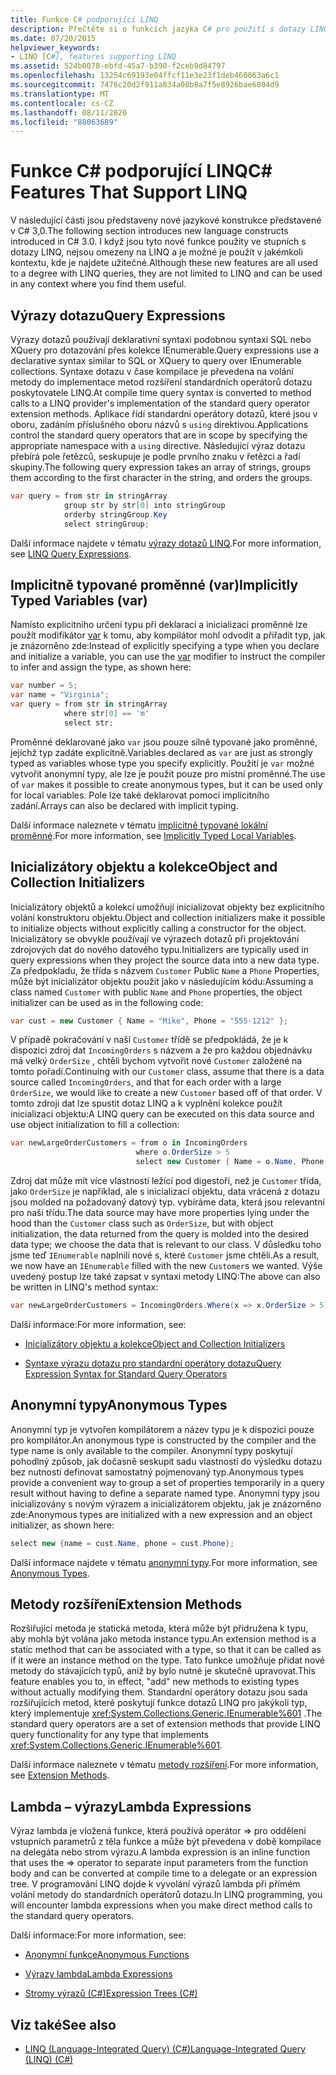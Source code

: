 ```yaml
---
title: Funkce C# podporující LINQ
description: Přečtěte si o funkcích jazyka C# pro použití s dotazy LINQ a v jiných kontextech. Tyto jazykové konstrukce byly představeny v C# 3,0.
ms.date: 07/20/2015
helpviewer_keywords:
- LINQ [C#], features supporting LINQ
ms.assetid: 524b0078-ebfd-45a7-b390-f2ceb9d84797
ms.openlocfilehash: 13254c69193e04ffcf11e3e23f1deb460063a6c1
ms.sourcegitcommit: 7476c20d2f911a834a00b8a7f5e8926bae6804d9
ms.translationtype: MT
ms.contentlocale: cs-CZ
ms.lasthandoff: 08/11/2020
ms.locfileid: "88063689"
---
```

# <a name="c-features-that-support-linq"></a><span data-ttu-id="e1e81-104">Funkce C# podporující LINQ</span><span class="sxs-lookup"><span data-stu-id="e1e81-104">C# Features That Support LINQ</span></span>

<span data-ttu-id="e1e81-105">V následující části jsou představeny nové jazykové konstrukce představené v C# 3,0.</span><span class="sxs-lookup"><span data-stu-id="e1e81-105">The following section introduces new language constructs introduced in C# 3.0.</span></span> <span data-ttu-id="e1e81-106">I když jsou tyto nové funkce použity ve stupních s dotazy LINQ, nejsou omezeny na LINQ a je možné je použít v jakémkoli kontextu, kde je najdete užitečné.</span><span class="sxs-lookup"><span data-stu-id="e1e81-106">Although these new features are all used to a degree with LINQ queries, they are not limited to LINQ and can be used in any context where you find them useful.</span></span>

## <a name="query-expressions"></a><span data-ttu-id="e1e81-107">Výrazy dotazu</span><span class="sxs-lookup"><span data-stu-id="e1e81-107">Query Expressions</span></span>

<span data-ttu-id="e1e81-108">Výrazy dotazů používají deklarativní syntaxi podobnou syntaxi SQL nebo XQuery pro dotazování přes kolekce IEnumerable.</span><span class="sxs-lookup"><span data-stu-id="e1e81-108">Query expressions use a declarative syntax similar to SQL or XQuery to query over IEnumerable collections.</span></span> <span data-ttu-id="e1e81-109">Syntaxe dotazu v čase kompilace je převedena na volání metody do implementace metod rozšíření standardních operátorů dotazu poskytovatele LINQ.</span><span class="sxs-lookup"><span data-stu-id="e1e81-109">At compile time query syntax is converted to method calls to a LINQ provider's implementation of the standard query operator extension methods.</span></span> <span data-ttu-id="e1e81-110">Aplikace řídí standardní operátory dotazů, které jsou v oboru, zadáním příslušného oboru názvů s `using` direktivou.</span><span class="sxs-lookup"><span data-stu-id="e1e81-110">Applications control the standard query operators that are in scope by specifying the appropriate namespace with a `using` directive.</span></span> <span data-ttu-id="e1e81-111">Následující výraz dotazu přebírá pole řetězců, seskupuje je podle prvního znaku v řetězci a řadí skupiny.</span><span class="sxs-lookup"><span data-stu-id="e1e81-111">The following query expression takes an array of strings, groups them according to the first character in the string, and orders the groups.</span></span>

```csharp
var query = from str in stringArray
            group str by str[0] into stringGroup
            orderby stringGroup.Key
            select stringGroup;
```

<span data-ttu-id="e1e81-112">Další informace najdete v tématu [výrazy dotazů LINQ](../../../linq/index.md).</span><span class="sxs-lookup"><span data-stu-id="e1e81-112">For more information, see [LINQ Query Expressions](../../../linq/index.md).</span></span>

## <a name="implicitly-typed-variables-var"></a><span data-ttu-id="e1e81-113">Implicitně typované proměnné (var)</span><span class="sxs-lookup"><span data-stu-id="e1e81-113">Implicitly Typed Variables (var)</span></span>

<span data-ttu-id="e1e81-114">Namísto explicitního určení typu při deklaraci a inicializaci proměnné lze použít modifikátor [var](../../../language-reference/keywords/var.md) k tomu, aby kompilátor mohl odvodit a přiřadit typ, jak je znázorněno zde:</span><span class="sxs-lookup"><span data-stu-id="e1e81-114">Instead of explicitly specifying a type when you declare and initialize a variable, you can use the [var](../../../language-reference/keywords/var.md) modifier to instruct the compiler to infer and assign the type, as shown here:</span></span>

```csharp
var number = 5;
var name = "Virginia";
var query = from str in stringArray
            where str[0] == 'm'
            select str;
```

<span data-ttu-id="e1e81-115">Proměnné deklarované jako `var` jsou pouze silně typované jako proměnné, jejichž typ zadáte explicitně.</span><span class="sxs-lookup"><span data-stu-id="e1e81-115">Variables declared as `var` are just as strongly typed as variables whose type you specify explicitly.</span></span> <span data-ttu-id="e1e81-116">Použití je `var` možné vytvořit anonymní typy, ale lze je použít pouze pro místní proměnné.</span><span class="sxs-lookup"><span data-stu-id="e1e81-116">The use of `var` makes it possible to create anonymous types, but it can be used only for local variables.</span></span> <span data-ttu-id="e1e81-117">Pole lze také deklarovat pomocí implicitního zadání.</span><span class="sxs-lookup"><span data-stu-id="e1e81-117">Arrays can also be declared with implicit typing.</span></span>

<span data-ttu-id="e1e81-118">Další informace naleznete v tématu [implicitně typované lokální proměnné](../../classes-and-structs/implicitly-typed-local-variables.md).</span><span class="sxs-lookup"><span data-stu-id="e1e81-118">For more information, see [Implicitly Typed Local Variables](../../classes-and-structs/implicitly-typed-local-variables.md).</span></span>

## <a name="object-and-collection-initializers"></a><span data-ttu-id="e1e81-119">Inicializátory objektu a kolekce</span><span class="sxs-lookup"><span data-stu-id="e1e81-119">Object and Collection Initializers</span></span>

<span data-ttu-id="e1e81-120">Inicializátory objektů a kolekcí umožňují inicializovat objekty bez explicitního volání konstruktoru objektu.</span><span class="sxs-lookup"><span data-stu-id="e1e81-120">Object and collection initializers make it possible to initialize objects without explicitly calling a constructor for the object.</span></span> <span data-ttu-id="e1e81-121">Inicializátory se obvykle používají ve výrazech dotazů při projektování zdrojových dat do nového datového typu.</span><span class="sxs-lookup"><span data-stu-id="e1e81-121">Initializers are typically used in query expressions when they project the source data into a new data type.</span></span> <span data-ttu-id="e1e81-122">Za předpokladu, že třída s názvem `Customer` Public `Name` a `Phone` Properties, může být inicializátor objektu použit jako v následujícím kódu:</span><span class="sxs-lookup"><span data-stu-id="e1e81-122">Assuming a class named `Customer` with public `Name` and `Phone` properties, the object initializer can be used as in the following code:</span></span>

```csharp
var cust = new Customer { Name = "Mike", Phone = "555-1212" };
```

<span data-ttu-id="e1e81-123">V případě pokračování v naší `Customer` třídě se předpokládá, že je k dispozici zdroj dat `IncomingOrders` s názvem a že pro každou objednávku má velký `OrderSize` , chtěli bychom vytvořit nové `Customer` založené na tomto pořadí.</span><span class="sxs-lookup"><span data-stu-id="e1e81-123">Continuing with our `Customer` class, assume that there is a data source called `IncomingOrders`, and that for each order with a large `OrderSize`, we would like to create a new `Customer` based off of that order.</span></span> <span data-ttu-id="e1e81-124">V tomto zdroji dat lze spustit dotaz LINQ a k vyplnění kolekce použít inicializaci objektu:</span><span class="sxs-lookup"><span data-stu-id="e1e81-124">A LINQ query can be executed on this data source and use object initialization to fill a collection:</span></span>

```csharp
var newLargeOrderCustomers = from o in IncomingOrders
                            where o.OrderSize > 5
                            select new Customer { Name = o.Name, Phone = o.Phone };
```

<span data-ttu-id="e1e81-125">Zdroj dat může mít více vlastností ležící pod digestoří, než je `Customer` třída, jako `OrderSize` je například, ale s inicializací objektu, data vrácená z dotazu jsou molded na požadovaný datový typ. vybíráme data, která jsou relevantní pro naši třídu.</span><span class="sxs-lookup"><span data-stu-id="e1e81-125">The data source may have more properties lying under the hood than the `Customer` class such as `OrderSize`, but with object initialization, the data returned from the query is molded into the desired data type; we choose the data that is relevant to our class.</span></span> <span data-ttu-id="e1e81-126">V důsledku toho jsme teď `IEnumerable` naplnili nové s, které `Customer` jsme chtěli.</span><span class="sxs-lookup"><span data-stu-id="e1e81-126">As a result, we now have an `IEnumerable` filled with the new `Customer`s we wanted.</span></span> <span data-ttu-id="e1e81-127">Výše uvedený postup lze také zapsat v syntaxi metody LINQ:</span><span class="sxs-lookup"><span data-stu-id="e1e81-127">The above can also be written in LINQ's method syntax:</span></span>

```csharp
var newLargeOrderCustomers = IncomingOrders.Where(x => x.OrderSize > 5).Select(y => new Customer { Name = y.Name, Phone = y.Phone });
```

<span data-ttu-id="e1e81-128">Další informace:</span><span class="sxs-lookup"><span data-stu-id="e1e81-128">For more information, see:</span></span>

- [<span data-ttu-id="e1e81-129">Inicializátory objektu a kolekce</span><span class="sxs-lookup"><span data-stu-id="e1e81-129">Object and Collection Initializers</span></span>](../../classes-and-structs/object-and-collection-initializers.md)

- [<span data-ttu-id="e1e81-130">Syntaxe výrazu dotazu pro standardní operátory dotazu</span><span class="sxs-lookup"><span data-stu-id="e1e81-130">Query Expression Syntax for Standard Query Operators</span></span>](./query-expression-syntax-for-standard-query-operators.md)

## <a name="anonymous-types"></a><span data-ttu-id="e1e81-131">Anonymní typy</span><span class="sxs-lookup"><span data-stu-id="e1e81-131">Anonymous Types</span></span>

<span data-ttu-id="e1e81-132">Anonymní typ je vytvořen kompilátorem a název typu je k dispozici pouze pro kompilátor.</span><span class="sxs-lookup"><span data-stu-id="e1e81-132">An anonymous type is constructed by the compiler and the type name is only available to the compiler.</span></span> <span data-ttu-id="e1e81-133">Anonymní typy poskytují pohodlný způsob, jak dočasně seskupit sadu vlastností do výsledku dotazu bez nutnosti definovat samostatný pojmenovaný typ.</span><span class="sxs-lookup"><span data-stu-id="e1e81-133">Anonymous types provide a convenient way to group a set of properties temporarily in a query result without having to define a separate named type.</span></span> <span data-ttu-id="e1e81-134">Anonymní typy jsou inicializovány s novým výrazem a inicializátorem objektu, jak je znázorněno zde:</span><span class="sxs-lookup"><span data-stu-id="e1e81-134">Anonymous types are initialized with a new expression and an object initializer, as shown here:</span></span>

```csharp
select new {name = cust.Name, phone = cust.Phone};
```

<span data-ttu-id="e1e81-135">Další informace najdete v tématu [anonymní typy](../../classes-and-structs/anonymous-types.md).</span><span class="sxs-lookup"><span data-stu-id="e1e81-135">For more information, see [Anonymous Types](../../classes-and-structs/anonymous-types.md).</span></span>

## <a name="extension-methods"></a><span data-ttu-id="e1e81-136">Metody rozšíření</span><span class="sxs-lookup"><span data-stu-id="e1e81-136">Extension Methods</span></span>

<span data-ttu-id="e1e81-137">Rozšiřující metoda je statická metoda, která může být přidružena k typu, aby mohla být volána jako metoda instance typu.</span><span class="sxs-lookup"><span data-stu-id="e1e81-137">An extension method is a static method that can be associated with a type, so that it can be called as if it were an instance method on the type.</span></span> <span data-ttu-id="e1e81-138">Tato funkce umožňuje přidat nové metody do stávajících typů, aniž by bylo nutné je skutečně upravovat.</span><span class="sxs-lookup"><span data-stu-id="e1e81-138">This feature enables you to, in effect, "add" new methods to existing types without actually modifying them.</span></span> <span data-ttu-id="e1e81-139">Standardní operátory dotazu jsou sada rozšiřujících metod, které poskytují funkce dotazů LINQ pro jakýkoli typ, který implementuje <xref:System.Collections.Generic.IEnumerable%601> .</span><span class="sxs-lookup"><span data-stu-id="e1e81-139">The standard query operators are a set of extension methods that provide LINQ query functionality for any type that implements <xref:System.Collections.Generic.IEnumerable%601>.</span></span>

<span data-ttu-id="e1e81-140">Další informace naleznete v tématu [metody rozšíření](../../classes-and-structs/extension-methods.md).</span><span class="sxs-lookup"><span data-stu-id="e1e81-140">For more information, see [Extension Methods](../../classes-and-structs/extension-methods.md).</span></span>

## <a name="lambda-expressions"></a><span data-ttu-id="e1e81-141">Lambda – výrazy</span><span class="sxs-lookup"><span data-stu-id="e1e81-141">Lambda Expressions</span></span>

<span data-ttu-id="e1e81-142">Výraz lambda je vložená funkce, která používá operátor => pro oddělení vstupních parametrů z těla funkce a může být převedena v době kompilace na delegáta nebo strom výrazu.</span><span class="sxs-lookup"><span data-stu-id="e1e81-142">A lambda expression is an inline function that uses the => operator to separate input parameters from the function body and can be converted at compile time to a delegate or an expression tree.</span></span> <span data-ttu-id="e1e81-143">V programování LINQ dojde k vyvolání výrazů lambda při přímém volání metody do standardních operátorů dotazu.</span><span class="sxs-lookup"><span data-stu-id="e1e81-143">In LINQ programming, you will encounter lambda expressions when you make direct method calls to the standard query operators.</span></span>

<span data-ttu-id="e1e81-144">Další informace:</span><span class="sxs-lookup"><span data-stu-id="e1e81-144">For more information, see:</span></span>

- [<span data-ttu-id="e1e81-145">Anonymní funkce</span><span class="sxs-lookup"><span data-stu-id="e1e81-145">Anonymous Functions</span></span>](../../statements-expressions-operators/anonymous-functions.md)

- [<span data-ttu-id="e1e81-146">Výrazy lambda</span><span class="sxs-lookup"><span data-stu-id="e1e81-146">Lambda Expressions</span></span>](../../../language-reference/operators/lambda-expressions.md)

- [<span data-ttu-id="e1e81-147">Stromy výrazů (C#)</span><span class="sxs-lookup"><span data-stu-id="e1e81-147">Expression Trees (C#)</span></span>](../expression-trees/index.md)

## <a name="see-also"></a><span data-ttu-id="e1e81-148">Viz také</span><span class="sxs-lookup"><span data-stu-id="e1e81-148">See also</span></span>

- [<span data-ttu-id="e1e81-149">LINQ (Language-Integrated Query) (C#)</span><span class="sxs-lookup"><span data-stu-id="e1e81-149">Language-Integrated Query (LINQ) (C#)</span></span>](./index.md)
